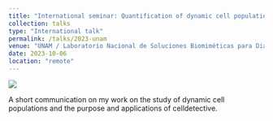 ```yaml
---
title: "International seminar: Quantification of dynamic cell populations"
collection: talks
type: "International talk"
permalink: /talks/2023-unam
venue: "UNAM / Laboratorio Nacional de Soluciones Biomiméticas para Diagnóstico y Terapia (LaNSBioDyT)"
date: 2023-10-06
location: "remote"
---
```


![](/images/conferencia.jpg)

A short communication on my work on the study of dynamic cell populations and the purpose and applications of celldetective. 
